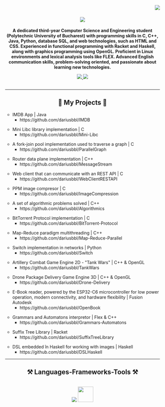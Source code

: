 <img align="right" src="https://visitor-badge.laobi.icu/badge?page_id=dariusbbl.dariusbbl" />

<h1 align="center">
    <img src="https://readme-typing-svg.herokuapp.com/?font=Righteous&size=35&center=true&vCenter=true&width=500&height=70&duration=4000&lines=Hi+There!+👋;I'm+Bobelniceanu+Darius!" />
</h1>

<b><p align="center">A dedicated third-year Computer Science and Engineering student (Polytechnic University of Bucharest) with programming skills in C, C++, Java, Python, database SQL, and web technologies, such as HTML and CSS. Experienced in functional programming with Racket and Haskell, along with graphics programming using OpenGL. Proficient in Linux environments and lexical analysis tools like FLEX. Advanced English communication skills, problem-solving oriented, and passionate about learning new technologies.</p></b>

<div align="center"> 
  <a href="mailto:bobelniceanud@gmail.com">
    <img src="https://img.shields.io/badge/Gmail-333333?style=for-the-badge&logo=gmail&logoColor=red" />
  </a>
  <a href="https://www.linkedin.com/in/darius-bobelniceanu-62a6b229a/" target="_blank">
    <img src="https://img.shields.io/badge/LinkedIn-0077B5?style=for-the-badge&logo=linkedin&logoColor=white" target="_blank" />
  </a>
</div>

<br/>
<hr/>

<h2 align="center">🚀 My Projects 🚀</h2>
<ul style="list-style-type:circle;">
  <li>IMDB App | Java
      <ul style="list-style-type:square;">
        <li>https://github.com/dariusbbl/IMDB</li>
      </ul>
  </li>
</ul>

<ul style="list-style-type:circle;">
    <li>Mini Libc library implementation | C
      <ul style="list-style-type:square;">
        <li>https://github.com/dariusbbl/Mini-Libc</li>
      </ul>
    </li>
</ul>
<ul style="list-style-type:circle;">
    <li>A fork-join pool implementation used to traverse a graph | C
      <ul style="list-style-type:square;">
        <li>https://github.com/dariusbbl/ParallelGraph</li>
      </ul>
    </li>
</ul>
<ul style="list-style-type:circle;">
    <li>Router data plane implementation | C++
      <ul style="list-style-type:square;">
        <li>https://github.com/dariusbbl/MessageStream</li>
      </ul>
    </li>
</ul>
<ul style="list-style-type:circle;">
    <li>Web client that can communicate with an REST API | C
      <ul style="list-style-type:square;">
        <li>https://github.com/dariusbbl/WebClientRESTAPI</li>
      </ul>
    </li>
</ul>
<ul style="list-style-type:circle;">
    <li>PPM image compresor | C
      <ul style="list-style-type:square;">
        <li>https://github.com/dariusbbl/ImageCompression</li>
      </ul>
    </li>
</ul>
<ul style="list-style-type:circle;">
    <li>A set of algorithmic problems solved | C++
      <ul style="list-style-type:square;">
        <li>https://github.com/dariusbbl/Algorithmics</li>
      </ul>
    </li>
</ul>
<ul style="list-style-type:circle;">
    <li>BitTorrent Protocol implementation | C
      <ul style="list-style-type:square;">
        <li>https://github.com/dariusbbl/BitTorrent-Protocol</li>
      </ul>
    </li>
</ul>
<ul style="list-style-type:circle;">
    <li>Map-Reduce paradigm multithreading | C++
      <ul style="list-style-type:square;">
        <li>https://github.com/dariusbbl/Map-Reduce-Parallel</li>
      </ul>
    </li>
</ul>
<ul style="list-style-type:circle;">
    <li>Switch implementation in networks | Python
      <ul style="list-style-type:square;">
        <li>https://github.com/dariusbbl/Switch</li>
      </ul>
    </li>
</ul>
<ul style="list-style-type:circle;">
    <li>Artillery Combat Game Engine 2D - "Tank Wars" | C++ & OpenGL
      <ul style="list-style-type:square;">
        <li>https://github.com/dariusbbl/TankWars</li>
      </ul>
    </li>
</ul>
<ul style="list-style-type:circle;">
    <li>Drone Package Delivery Game Engine 3D | C++ & OpenGL
      <ul style="list-style-type:square;">
        <li>https://github.com/dariusbbl/Drone-Delivery</li>
      </ul>
    </li>
</ul>
<ul style="list-style-type:circle;">
    <li>E-Book reader, powered by the ESP32-C6 microcontroller for low power operation, modern connectivity, and hardware flexibility | Fusion Autodesk
      <ul style="list-style-type:square;">
        <li>https://github.com/dariusbbl/OpenBook</li>
      </ul>
    </li>
</ul>
<ul style="list-style-type:circle;">
    <li>Grammars and Automatons interpretor | Flex & C++
      <ul style="list-style-type:square;">
        <li>https://github.com/dariusbbl/Grammars-Automatons</li>
      </ul>
    </li>
</ul>
<ul style="list-style-type:circle;">
    <li>Suffix Tree Library | Racket
      <ul style="list-style-type:square;">
        <li>https://github.com/dariusbbl/SuffixTreeLibrary</li>
      </ul>
    </li>
</ul>
<ul style="list-style-type:circle;">
    <li>DSL embedded în Haskell for working with images | Haskell
      <ul style="list-style-type:square;">
        <li>https://github.com/dariusbbl/DSLHaskell</li>
      </ul>
    </li>
</ul>
<hr/>
<h2 align="center">⚒️ Languages-Frameworks-Tools ⚒️</h2>
<br/>
<div align="center">
    <img src="https://skillicons.dev/icons?i=c,cpp,java,python,html,css,linux,haskell,git,vscode,opengl" />
    <img src="https://upload.wikimedia.org/wikipedia/commons/8/87/Sql_data_base_with_logo.png" width="50"/>
    <br/>
</div>

